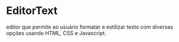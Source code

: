 # EditorText
 editor que permite ao usuário formatar e estilizar texto com diversas opções usando HTML, CSS e Javascript.
